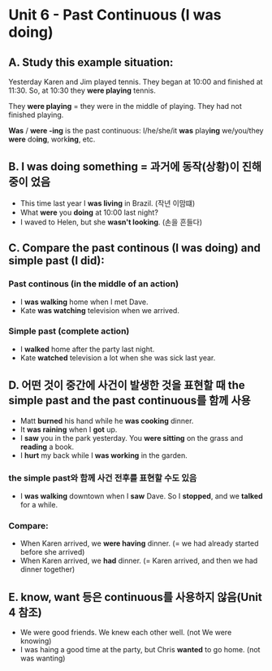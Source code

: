 # Unit 6 - Past Continuous (I was doing)
## A. Study this example situation:
Yesterday Karen and Jim played tennis. They began at 10:00 and finished at 11:30. So, at 10:30 they **were playing** tennis. 

They **were playing** = they were in the middle of playing. They had not finished playing.

**Was** / **were -ing** is the past continuous:
I/he/she/it **was** play**ing**
we/you/they **were** do**ing**, work**ing**, etc.

## B. I **was doing** something = 과거에 동작(상황)이 진해중이 었음
* This time last year I **was living** in Brazil. (작년 이맘떄)
* What **were** you **doing** at 10:00 last night?
* I waved to Helen, but she **wasn't looking**. (손을 흔들다)

## C. Compare the past continous (I was doing) and simple past (I did):
### Past continous (in the middle of an action)
* I **was walking** home when I met Dave.
* Kate **was watching** television when we arrived.

### Simple past (complete action)
* I **walked** home after the party last night.
* Kate **watched** television a lot when she was sick last year.

## D. 어떤 것이 중간에 사건이 발생한 것을 표현할 때 the simple past and the past continuous를 함께 사용
* Matt **burned** his hand while he **was cooking** dinner.
* It **was raining** when I **got** up.
* I **saw** you in the park yesterday. You **were sitting** on the grass and **reading** a book.
* I **hurt** my back while I **was working** in the garden.

### the simple past와 함께 사건 전후를 표현할 수도 있음
* I **was walking** downtown when I **saw** Dave. So I **stopped**, and we **talked** for a while.

### Compare:
* When Karen arrived, we **were having** dinner. (= we had already started before she arrived)
* When Karen arrived, we **had** dinner. (= Karen arrived, and then we had dinner together)

## E. know, want 등은 continuous를 사용하지 않음(Unit 4 참조)
* We were good friends. We knew each other well. (not We were knowing)
* I was haing a good time at the party, but Chris **wanted** to go home. (not was wanting)
